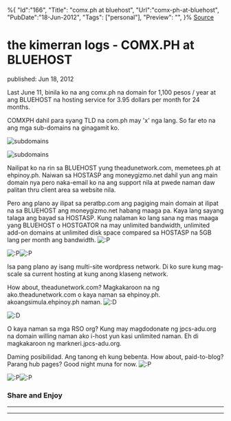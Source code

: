﻿%{
    "Id":"166",
    "Title": "comx.ph at bluehost",
    "Url":"comx-ph-at-bluehost",
    "PubDate":"18-Jun-2012",
    "Tags": ["personal"],
    "Preview": "",
}%
[Source](http://markhughneri.com/blog/354/comx-ph-at-bluehost/ "Permalink to the kimerran logs - COMX.PH at BLUEHOST")

# the kimerran logs - COMX.PH at BLUEHOST

published: Jun 18, 2012

Last June 11, binila ko na ang comx.ph na domain for 1,100 pesos / year at ang BLUEHOST na hosting service for 3.95 dollars per month for 24 months.

COMXPH dahil para syang TLD na com.ph may 'x' nga lang. So far eto na ang mga sub-domains na ginagamit ko.

![subdomains][1]

![subdomains][2]

Nailipat ko na rin sa BLUEHOST yung theadunetwork.com, memetees.ph at ehpinoy.ph. Naiwan sa HOSTASP ang moneygizmo.net dahil yun ang main domain nya pero naka-email ko na ang support nila at pwede naman daw palitan thru client area sa website nila.

Pero ang plano ay ilipat sa peratbp.com ang pagiging main domain at ilipat na sa BLUEHOST ang moneygizmo.net habang maaga pa. Kaya lang sayang talaga ang bayad sa HOSTASP. Kung nalaman ko lang sana ng mas maaga yang BLUEHOST o HOSTGATOR na may unlimited bandwidth, unlimited add-on domains at unlimited disk space compared sa HOSTASP na 5GB lang per month ang bandwidth. ![:P][3]

![:P][3]![:P][4]

Isa pang plano ay isang multi-site wordpress network. Di ko sure kung mag-scale sa current hosting at kung anong klaseng network.

How about, theadunetwork.com? Magkakaroon na ng ako.theadunetwork.com o kaya naman sa ehpinoy.ph. akoangsimula.ehpinoy.ph naman. ![:D][3]

![:D][5]

O kaya naman sa mga RSO org? Kung may magdodonate ng jpcs-adu.org na domain willing naman ako i-host yun kasi unlimited naman. Eh di magkakaroon ng markneri.jpcs-adu.org.

Daming posibilidad. Ang tanong eh kung bebenta. How about, paid-to-blog? Parang hub pages? Good night muna for now. ![:P][3]

![:P][3]![:P][4]

### Share and Enjoy

* * *

* * *

[1]: http://markhughneri.com/blog/assets/loading.gif "subdomains"
[2]: http://markhughneri.com/blog/wp-content/uploads/2012/06/subdomains.jpg "subdomains"
[3]: http://markhughneri.com/blog/assets/loading.gif
[4]: http://markhughneri.com/blog/wp-includes/images/smilies/icon_razz.gif
[5]: http://markhughneri.com/blog/wp-includes/images/smilies/icon_biggrin.gif
